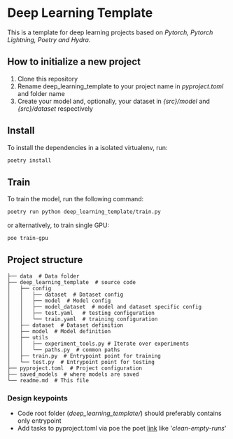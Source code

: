 # Deep Learning Template

This is a template for deep learning projects based on _Pytorch, Pytorch Lightning, Poetry and Hydra_.

## How to initialize a new project

1. Clone this repository
2. Rename deep_learning_template to your project name in _pyproject.toml_ and folder name
3. Create your model and, optionally, your dataset in _{src}/model_ and _{src}/dataset_ respectively

## Install

To install the dependencies in a isolated virtualenv, run:

```bash
poetry install
```

## Train

To train the model, run the following command:

```bash
poetry run python deep_learning_template/train.py
```

or alternatively, to train single GPU:


```bash
poe train-gpu
 ```

## Project structure

    ├── data  # Data folder
    ├── deep_learning_template  # source code
    │   ├── config
    │   │   ├── dataset  # Dataset config
    │   │   ├── model  # Model config
    │   │   ├── model_dataset  # model and dataset specific config
    │   │   ├── test.yaml   # testing configuration
    │   │   └── train.yaml  # training configuration
    │   ├── dataset  # Dataset definition
    │   ├── model  # Model definition
    │   ├── utils
    │   │   ├── experiment_tools.py # Iterate over experiments
    │   │   └── paths.py  # common paths
    │   ├── train.py  # Entrypoint point for training
    │   └── test.py  # Entrypoint point for testing
    ├── pyproject.toml  # Project configuration
    ├── saved_models  # where models are saved
    └── readme.md  # This file

### Design keypoints
- Code root folder (_deep_learning_template/_) should preferably contains only entrypoint
- Add tasks to pyproject.toml via poe the poet [link](https://github.com/nat-n/poethepoet) like '_clean-empty-runs_'
